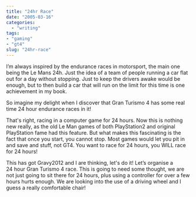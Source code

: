 ```yaml
---
title: "24hr Race"
date: "2005-03-16"
categories:
  - "writing"
tags:
- "gaming"
- "gt4"
slug: "24hr-race"
---
```


I’m always inspired by the endurance races in motorsport, the main one being the Le Mans 24h. Just the idea of a team of people running a car flat out for a day without stopping. Just to keep the drivers awake would be enough, but to then build a car that will run on the limit for this time is one achievement in my book.

So imagine my delight when I discover that Gran Turismo 4 has some real time 24 hour endurance races in it!

That's right, racing in a computer game for 24 hours. Now this is nothing new really, as the old Le Man games of both PlayStation2 and original PlayStation fame had this feature. But what makes this fascinating is the fact that once you start, you cannot stop. Most games would let you pit in and save and stuff, not GT4. You want to race for 24 hours, you WILL race for 24 hours!

This has got Gravy2012 and I are thinking, let's do it! Let’s organise a 24 hour Gran Turismo 4 race.
This is going to need some thought, we are not just going to sit there for 24 hours, plus using a controller for over a few hours hurts enough. We are looking into the use of a driving wheel and I guess a really comfortable chair!
